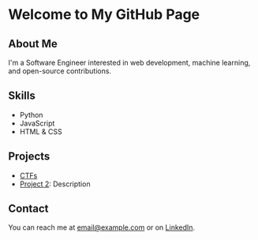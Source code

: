 # Welcome to My GitHub Page


## About Me

I'm a Software Engineer interested in web development, machine learning, and open-source contributions.

## Skills

- Python
- JavaScript
- HTML & CSS

## Projects

- [CTFs](https://github.com/CncurNoCmnt/CncurNoCmnt.github.io/tree/main/CTF)
- [Project 2](https://github.com/username/project2): Description

## Contact

You can reach me at [email@example.com](mailto:email@example.com) or on [LinkedIn](https://www.linkedin.com/in/username/).

